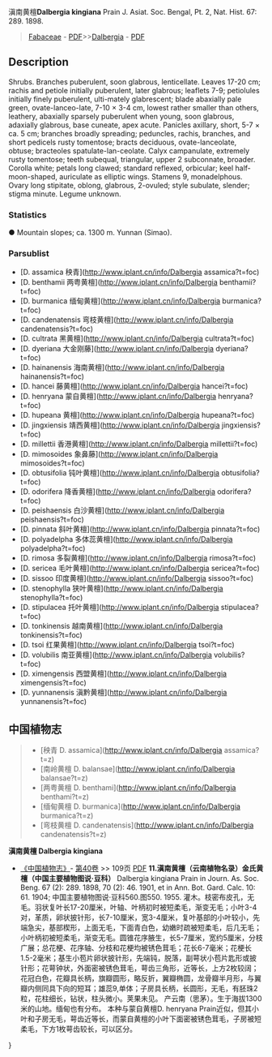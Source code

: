 滇南黄檀**Dalbergia kingiana** Prain J. Asiat. Soc. Bengal, Pt. 2, Nat. Hist. 67: 289. 1898.

> [Fabaceae](http://www.iplant.cn/info/Fabaceae?t=foc) - [PDF](http://www.iplant.cn/foc/pdf/Fabaceae.pdf)>>[Dalbergia](http://www.iplant.cn/info/Dalbergia?t=foc) - [PDF](http://www.iplant.cn/foc/pdf/Dalbergia.pdf)
## Description

Shrubs. Branches puberulent, soon glabrous, lenticellate. Leaves 17-20 cm; rachis and petiole initially puberulent, later glabrous; leaflets 7-9; petiolules initially finely puberulent, ulti-mately glabrescent; blade abaxially pale green, ovate-lanceo-late, 7-10 × 3-4 cm, lowest rather smaller than others, leathery, abaxially sparsely puberulent when young, soon glabrous, adaxially glabrous, base cuneate, apex acute. Panicles axillary, short, 5-7 × ca. 5 cm; branches broadly spreading; peduncles, rachis, branches, and short pedicels rusty tomentose; bracts deciduous, ovate-lanceolate, obtuse; bracteoles spatulate-lan-ceolate. Calyx campanulate, extremely rusty tomentose; teeth subequal, triangular, upper 2 subconnate, broader. Corolla white; petals long clawed; standard reflexed, orbicular; keel half-moon-shaped, auriculate as elliptic wings. Stamens 9, monadelphous. Ovary long stipitate, oblong, glabrous, 2-ovuled; style subulate, slender; stigma minute. Legume unknown.

### Statistics
● Mountain slopes; ca. 1300 m. Yunnan (Simao).


### Parsublist

* [D.  assamica  秧青](http://www.iplant.cn/info/Dalbergia assamica?t=foc)
* [D.  benthamii  两粤黄檀](http://www.iplant.cn/info/Dalbergia benthamii?t=foc)
* [D.  burmanica  缅甸黄檀](http://www.iplant.cn/info/Dalbergia burmanica?t=foc)
* [D.  candenatensis  弯枝黄檀](http://www.iplant.cn/info/Dalbergia candenatensis?t=foc)
* [D.  cultrata  黑黄檀](http://www.iplant.cn/info/Dalbergia cultrata?t=foc)
* [D.  dyeriana  大金刚藤](http://www.iplant.cn/info/Dalbergia dyeriana?t=foc)
* [D.  hainanensis  海南黄檀](http://www.iplant.cn/info/Dalbergia hainanensis?t=foc)
* [D.  hancei  藤黄檀](http://www.iplant.cn/info/Dalbergia hancei?t=foc)
* [D.  henryana  蒙自黄檀](http://www.iplant.cn/info/Dalbergia henryana?t=foc)
* [D.  hupeana  黄檀](http://www.iplant.cn/info/Dalbergia hupeana?t=foc)
* [D.  jingxiensis  靖西黄檀](http://www.iplant.cn/info/Dalbergia jingxiensis?t=foc)
* [D.  millettii  香港黄檀](http://www.iplant.cn/info/Dalbergia millettii?t=foc)
* [D.  mimosoides  象鼻藤](http://www.iplant.cn/info/Dalbergia mimosoides?t=foc)
* [D.  obtusifolia  钝叶黄檀](http://www.iplant.cn/info/Dalbergia obtusifolia?t=foc)
* [D.  odorifera  降香黄檀](http://www.iplant.cn/info/Dalbergia odorifera?t=foc)
* [D.  peishaensis  白沙黄檀](http://www.iplant.cn/info/Dalbergia peishaensis?t=foc)
* [D.  pinnata  斜叶黄檀](http://www.iplant.cn/info/Dalbergia pinnata?t=foc)
* [D.  polyadelpha  多体蕊黄檀](http://www.iplant.cn/info/Dalbergia polyadelpha?t=foc)
* [D.  rimosa  多裂黄檀](http://www.iplant.cn/info/Dalbergia rimosa?t=foc)
* [D.  sericea  毛叶黄檀](http://www.iplant.cn/info/Dalbergia sericea?t=foc)
* [D.  sissoo  印度黄檀](http://www.iplant.cn/info/Dalbergia sissoo?t=foc)
* [D.  stenophylla  狭叶黄檀](http://www.iplant.cn/info/Dalbergia stenophylla?t=foc)
* [D.  stipulacea  托叶黄檀](http://www.iplant.cn/info/Dalbergia stipulacea?t=foc)
* [D.  tonkinensis  越南黄檀](http://www.iplant.cn/info/Dalbergia tonkinensis?t=foc)
* [D.  tsoi  红果黄檀](http://www.iplant.cn/info/Dalbergia tsoi?t=foc)
* [D.  volubilis  南亚黄檀](http://www.iplant.cn/info/Dalbergia volubilis?t=foc)
* [D.  ximengensis  西盟黄檀](http://www.iplant.cn/info/Dalbergia ximengensis?t=foc)
* [D.  yunnanensis  滇黔黄檀](http://www.iplant.cn/info/Dalbergia yunnanensis?t=foc)


## 中国植物志

> * [秧青  D.  assamica](http://www.iplant.cn/info/Dalbergia assamica?t=z)
> * [南岭黄檀  D.  balansae](http://www.iplant.cn/info/Dalbergia balansae?t=z)
> * [两粤黄檀  D.  benthami](http://www.iplant.cn/info/Dalbergia benthami?t=z)
> * [缅甸黄檀  D.  burmanica](http://www.iplant.cn/info/Dalbergia burmanica?t=z)
> * [弯枝黄檀  D.  candenatensis](http://www.iplant.cn/info/Dalbergia candenatensis?t=z)

**滇南黄檀 Dalbergia kingiana**

* [《中国植物志》](http://www.iplant.cn/frps)- [第40卷](http://www.iplant.cn/frps/vol/40) >> 109页 [PDF](http://www.iplant.cn/frps/pdf/40/109.PDF)
**11.滇南黄檀（云南植物名录）金氏黄檀（中国主要植物图说·豆科）**
Dalbergia kingiana Prain in Journ. As. Soc. Beng. 67 (2): 289. 1898, 70 (2): 46. 1901, et in Ann. Bot. Gard. Calc. 10: 61. 1904; 中国主要植物图说·豆科560.图550. 1955.
灌木。枝密布皮孔，无毛。羽状复叶长17-20厘米，叶轴、叶柄初时被短柔毛，渐变无毛；小叶3-4对，革质，卵状披针形，长7-10厘米，宽3-4厘米，复叶基部的小叶较小，先端急尖，基部楔形，上面无毛，下面青白色，幼嫩时疏被短柔毛，后几无毛；小叶柄初被短柔毛，渐变无毛。圆锥花序腋生，长5-7厘米，宽约5厘米，分枝广展；总花梗、花序轴、分枝和花梗均被锈色茸毛；花长6-7毫米；花梗长1.5-2毫米；基生小苞片卵状披针形，先端钝，脱落，副萼状小苞片匙形或披针形；花萼钟状，外面密被锈色茸毛，萼齿三角形，近等长，上方2枚较阔；花冠白色，花瓣具长柄，旗瓣圆形，略反折，翼瓣椭圆，龙骨瓣半月形，与翼瓣内侧同具下向的短耳；雄蕊9,单体；子房具长柄，长圆形，无毛，有胚珠2粒，花柱细长，钻状，柱头微小。荚果未见。
产云南（思茅）。生于海拔1300米的山地。缅甸也有分布。
本种与蒙自黄檀D. henryana Prain近似，但其小叶和子房无毛，萼齿近等长，而蒙自黄檀的小叶下面密被锈色茸毛，子房被短柔毛，下方1枚萼齿较长，可以区分。

}